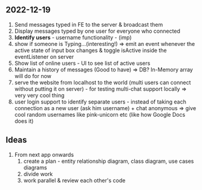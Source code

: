 ## 2022-12-19

1. Send messages typed in FE to the server & broadcast them
2. Display messages typed by one user for everyone who connected
3. **Identify users** - username functionality - (imp)
4. show if someone is Typing...(interesting!) => emit an event whenever the active state of input box changes & toggle isActive inside the eventListener on server
5. Show list of online users - UI to see list of active users
6. Maintain a history of messages (Good to have) => DB? In-Memory array will do for now
7. serve the website from localhost to the world (multi users can connect without putting it on server) - for testing multi-chat support locally => very very cool thing
8. user login support to identify separate users - instead of taking each connection as a new user (ask him username) + chat anonymous => give cool random usernames like pink-unicorn etc (like how Google Docs does it)

## Ideas

1. From next app onwards
   1. create a plan - entity relationship diagram, class diagram, use cases diagrams
   2. divide work
   3. work parallel & review each other's code
